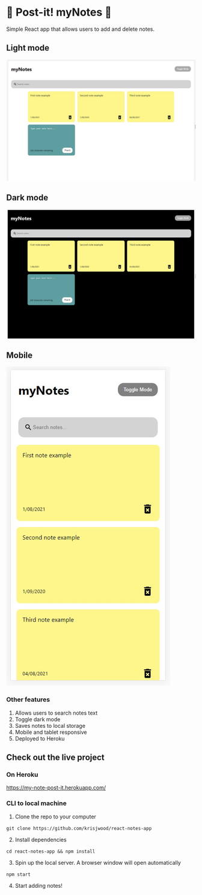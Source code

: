 # :open_file_folder: Post-it! myNotes :open_file_folder:
Simple React app that allows users to add and delete notes.

## Light mode
![desktop-light](https://github.com/krisjwood/react-notes-app/blob/main/public/images/web-white.jpg)

## Dark mode
![desktop-dark](https://github.com/krisjwood/react-notes-app/blob/main/public/images/web-black.jpg)

## Mobile
![mobile-white](https://github.com/krisjwood/react-notes-app/blob/main/public/images/mobile-white.jpg)

### Other features
1. Allows users to search notes text
2. Toggle dark mode
3. Saves notes to local storage
4. Mobile and tablet responsive
5. Deployed to Heroku 

## Check out the live project
### On Heroku
https://my-note-post-it.herokuapp.com/

### CLI to local machine

1. Clone the repo to your computer 
```
git clone https://github.com/krisjwood/react-notes-app
```

2. Install dependencies
```
cd react-notes-app && npm install 
```

3. Spin up the local server. A browser window will open automatically
```
npm start
```
4. Start adding notes!

